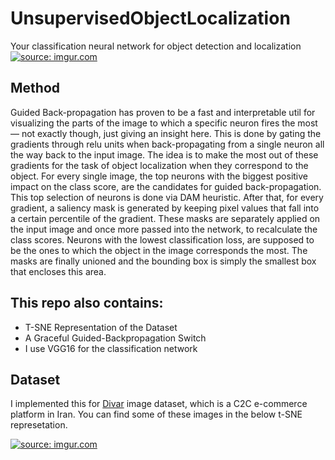 # UnsupervisedObjectLocalization
Your classification neural network for object detection and localization
<a href="https://imgur.com/deYgbSI"><img src="https://i.imgur.com/deYgbSI.jpg" title="source: imgur.com" /></a>

## Method

Guided Back-propagation has proven to be a fast and interpretable util for visualizing the parts of the image to which a specific neuron fires the most — not exactly though, just giving an insight here. This is done by gating the gradients through relu units when back-propagating from a single neuron all the way back to the input image. The idea is to make the most out of these gradients for the task of object localization when they correspond to the object. For every single image, the top neurons with the biggest positive impact on the class score, are the candidates for guided back-propagation. This top selection of neurons is done via DAM heuristic. After that, for every gradient, a saliency mask is generated by keeping pixel values that fall into a certain percentile of the gradient. These masks are separately applied on the input image and once more passed into the network, to recalculate the class scores. Neurons with the lowest classification loss, are supposed to be the ones to which the object in the image corresponds the most. The masks are finally unioned and the bounding box is simply the smallest box that encloses this area.

## This repo also contains:
  * T-SNE Representation of the Dataset
  * A Graceful Guided-Backpropagation Switch
  * I use VGG16 for the classification network

## Dataset 
I implemented this for [Divar](https://divar.ir/) image dataset, which is a C2C e-commerce platform in Iran. You can find some of these images in the below t-SNE represetation.

<a href="https://imgur.com/GM6ihcf"><img src="https://i.imgur.com/GM6ihcf.jpg" title="source: imgur.com" /></a>
